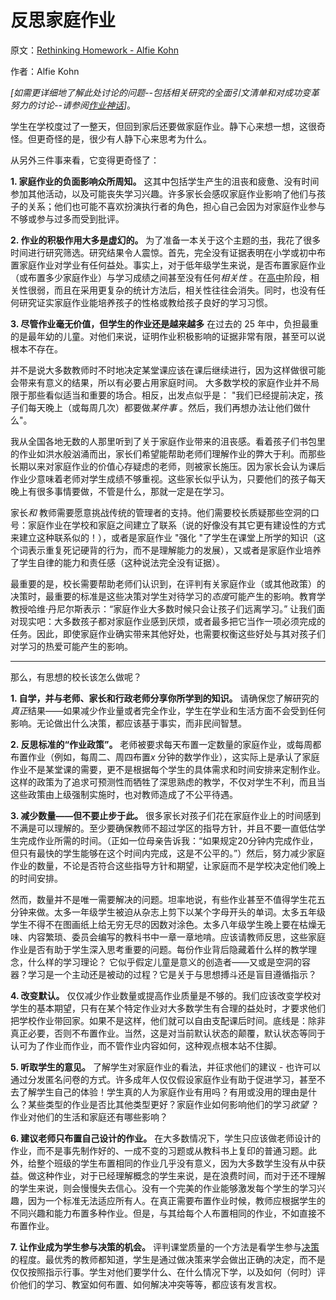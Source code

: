 # 反思家庭作业

原文：[Rethinking Homework - Alfie Kohn](https://www.alfiekohn.org/article/rethinking-homework/)

作者：Alfie Kohn

*[如需更详细地了解此处讨论的问题--包括相关研究的全面引文清单和对成功变革努力的讨论--请参阅[作业神话](https://www.alfiekohn.org/homework-myth/)]*。

学生在学校度过了一整天，但回到家后还要做家庭作业。静下心来想一想，这很奇怪。但更奇怪的是，很少有人静下心来思考为什么。

从另外三件事来看，它变得更奇怪了：

**1. 家庭作业的负面影响众所周知。** 这其中包括学生产生的沮丧和疲惫、没有时间参加其他活动，以及可能丧失学习兴趣。许多家长会感叹家庭作业影响了他们与孩子的关系；他们也可能不喜欢扮演执行者的角色，担心自己会因为对家庭作业参与不够或参与过多而受到批评。

**2. 作业的积极作用大多是虚幻的。** 为了准备一本关于这个主题的[书](https://www.alfiekohn.org/homework-myth/)，我花了很多时间进行研究筛选。研究结果令人震惊。首先，完全没有证据表明在小学或初中布置家庭作业对学业有任何益处。事实上，对于低年级学生来说，是否布置家庭作业（或布置多少家庭作业）与学习成绩之间甚至没有任何*相关性* 。在[高中](https://www.alfiekohn.org/blogs/homework-unnecessary-evil-surprising-findings-new-research/)阶段，相关性很弱，而且在采用更复杂的统计方法后，相关性往往会消失。同时，也没有任何研究证实家庭作业能培养孩子的性格或教给孩子良好的学习习惯。

**3. 尽管作业毫无价值，但学生的作业还是越来越多** 在过去的 25 年中，负担最重的是最年幼的儿童。对他们来说，证明作业积极影响的证据非常有限，甚至可以说根本不存在。

并不是说大多数教师时不时地决定某堂课应该在课后继续进行，因为这样做很可能会带来有意义的结果，所以有必要占用家庭时间。 大多数学校的家庭作业并不局限于那些看似适当和重要的场合。相反，出发点似乎是： "我们已经提前决定，孩子们每天晚上（或每周几次）都要做*某件事* 。然后，我们再想办法让他们做什么"。

我从全国各地无数的人那里听到了关于家庭作业带来的沮丧感。看着孩子们书包里的作业如洪水般汹涌而出，家长们希望能帮助老师们理解作业的弊大于利。而那些长期以来对家庭作业的价值心存疑虑的老师，则被家长施压。因为家长会认为课后作业少意味着老师对学生成绩不够重视。这些家长似乎认为，只要他们的孩子每天晚上有很多事情要做，不管是什么，那就一定是在学习。

家长*和* 教师需要愿意挑战传统的管理者的支持。他们需要校长质疑那些空洞的口号：家庭作业在学校和家庭之间建立了联系（说的好像没有其它更有建设性的方式来建立这种联系似的！），或者是家庭作业 "强化 "了学生在课堂上所学的知识（这个词表示重复死记硬背的行为，而不是理解能力的发展），又或者是家庭作业培养了学生自律的能力和责任感（这种说法完全没有证据）。

最重要的是，校长需要帮助老师们认识到，在评判有关家庭作业（或其他政策）的决策时，最重要的标准是这些决策对学生对待学习的*态度*可能产生的影响。教育学教授哈维·丹尼尔斯表示：“家庭作业大多数时候只会让孩子们远离学习。” 让我们面对现实吧：大多数孩子都对家庭作业感到厌烦，或者最多把它当作一项必须完成的任务。因此，即使家庭作业确实带来其他好处，也需要权衡这些好处与其对孩子们对学习的热爱可能产生的影响。

---

那么，有思想的校长该怎么做呢？

**1. 自学，并与老师、家长和行政老师分享你所学到的知识。** 请确保您了解研究的*真正*结果——如果减少作业量或者完全作业，学生在学业和生活方面不会受到任何影响。无论做出什么决策，都应该基于事实，而非民间智慧。

**2. 反思标准的“作业政策”。** 老师被要求每天布置一定数量的家庭作业，或每周都布置作业（例如，每周二、周四布置*x* 分钟的数学作业），这实际上是承认了家庭作业不是某堂课的需要，更不是根据每个学生的具体需求和时间安排来定制作业。这样的政策为了追求可预测性而牺牲了深思熟虑的教学，不仅对学生不利，而且当这些政策由上级强制实施时，也对教师造成了不公平待遇。

**3. 减少数量——但不要止步于此。** 很多家长对孩子们花在家庭作业上的时间感到不满是可以理解的。至少要确保教师不超过学区的指导方针，并且不要一直低估学生完成作业所需的时间。（正如一位母亲告诉我：“如果规定20分钟内完成作业，但只有最快的学生能够在这个时间内完成，这是不公平的。”）然后，努力减少家庭作业的数量，不论是否符合这些指导方针和期望，让家庭而不是学校决定他们晚上的时间安排。

然而，数量并不是唯一需要解决的问题。坦率地说，有些作业甚至不值得学生花五分钟来做。太多一年级学生被迫从杂志上剪下以某个字母开头的单词。太多五年级学生不得不在图画纸上给无穷无尽的因数对涂色。太多八年级学生晚上要在枯燥无味、内容繁琐、委员会编写的教科书中一章一章地啃。应该请教师反思，这些家庭作业是否有助于学生深入思考重要的问题。每份作业背后隐藏着什么样的教学理念，什么样的学习理论？ 它似乎假定儿童是意义的创造者——又或是空洞的容器？学习是一个主动还是被动的过程？它是关于与思想搏斗还是盲目遵循指示？

**4. 改变默认。** 仅仅减少作业数量或提高作业质量是不够的。我们应该改变学校对学生的基本期望，只有在某个特定作业对大多数学生有合理的益处时，才要求他们把学校作业带回家。如果不是这样，他们就可以自由支配课后时间。底线是：除非真正必要，否则不布置作业。当然，这是对当前默认状态的颠覆，默认状态等同于认可为了作业而作业，而不管作业内容如何，这种观点根本站不住脚。

**5. 听取学生的意见。** 了解学生对家庭作业的看法，并征求他们的建议 - 也许可以通过分发匿名问卷的方式。许多成年人仅仅假设家庭作业有助于促进学习，甚至不去了解学生自己的体验！学生真的人为家庭作业有用吗？有用或没用的理由是什么？某些类型的作业是否比其他类型更好？家庭作业如何影响他们的学习*欲望* ？作业对他们的生活和家庭还有哪些影响？

**6. 建议老师只布置自己设计的作业。** 在大多数情况下，学生只应该做老师设计的作业，而不是事先制作好的、一成不变的习题或从教科书上复印的普通习题。此外，给整个班级的学生布置相同的作业几乎没有意义，因为大多数学生没有从中获益。做这种作业，对于已经理解概念的学生来说，是在浪费时间，而对于还不理解的学生来说，则会慢慢失去信心。没有一个完美的作业能够激发每个学生的学习兴趣，因为一个标准无法适应所有人。在真正需要布置作业时候，教师应根据学生的不同兴趣和能力布置多种作业。但是，与其给每个人布置相同的作业，不如直接不布置作业。

**7. 让作业成为学生参与决策的机会。**  评判课堂质量的一个方法是看学生参与[决策](https://www.alfiekohn.org/choices-children/)的程度。最优秀的教师都知道，学生是通过做决策来学会做出正确的决定，而不是仅仅按照指示行事。学生对他们要学什么、在什么情况下学，以及如何（何时）评价他们的学习、教室如何布置、如何解决冲突等等，都应该有发言权。